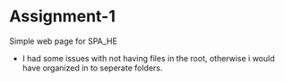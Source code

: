 # Assignment-1
Simple web page for SPA_HE

* I had some issues with not having files in the root, otherwise i would have organized in to seperate folders.
